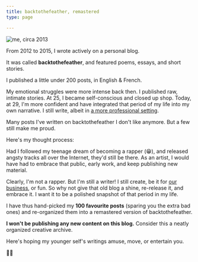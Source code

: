 ```yaml
---
title: backtothefeather, remastered
type: page

---
```

![me, circa 2013](/images/bttf-about.jpg "me, circa 2013")

From 2012 to 2015, I wrote actively on a personal blog.

It was called **backtothefeather**, and featured poems, essays, and short stories.

I published a little under 200 posts, in English & French.

My emotional struggles were more intense back then. I published raw, intimate stories. At 25, I became self-conscious and closed up shop. Today, at 29, I'm more confident and have integrated that period of my life into my own narrative. I still write, albeit in [a more professional setting](http://flanthiernadeau.com/).

Many posts I've written on backtothefeather I don't like anymore. But a few still make me proud.

Here's my thought process:

Had I followed my teenage dream of becoming a rapper (😁), and released angsty tracks all over the Internet, they'd still be there. As an artist, I would have had to embrace that public, early work, and keep publishing new material.

Clearly, I'm not a rapper. But I'm still a writer! I still create, be it for [our business](https://snipcart.com/), or fun. So why not give that old blog a shine, re-release it, and embrace it. I want it to be a polished snapshot of that period in my life.

I have thus hand-picked my **100 favourite posts** (sparing you the extra bad ones) and re-organized them into a remastered version of backtothefeather.

**I won't be publishing any new content on this blog.** Consider this a neatly organized creative archive.

Here's hoping my younger self's writings amuse, move, or entertain you.

🙇‍♂️